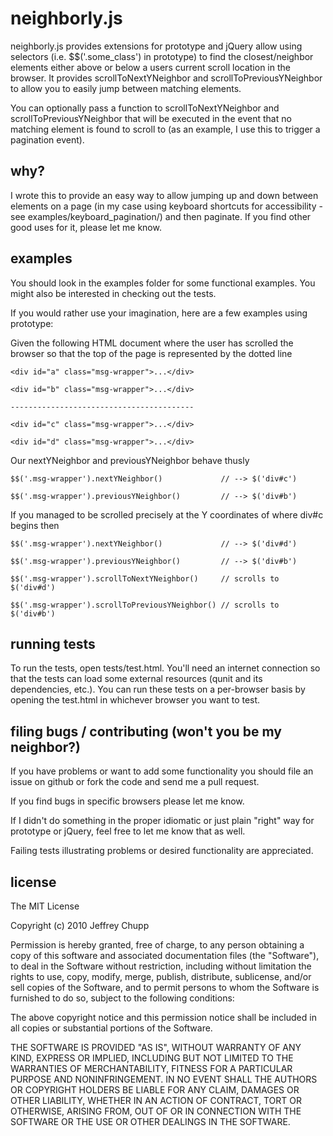 neighborly.js
=============

neighborly.js provides extensions for prototype and jQuery allow using selectors (i.e. $$('.some_class') in prototype) to find the closest/neighbor elements either above or below a users current scroll location in the browser.  It provides scrollToNextYNeighbor and scrollToPreviousYNeighbor to allow you to easily jump between matching elements.

You can optionally pass a function to scrollToNextYNeighbor and scrollToPreviousYNeighbor that will be executed in the event that no matching element is found to scroll to (as an example, I use this to trigger a pagination event).


why?
-------------

I wrote this to provide an easy way to allow jumping up and down between elements on a page (in my case using keyboard shortcuts for accessibility - see examples/keyboard_pagination/) and then paginate.  If you find other good uses for it, please let me know.


examples
-------------

You should look in the examples folder for some functional examples.  You might also be interested in checking out the tests.

If you would rather use your imagination, here are a few examples using prototype:

Given the following HTML document where the user has scrolled the browser so that the top of the page is represented by the dotted line


    <div id="a" class="msg-wrapper">...</div>

    <div id="b" class="msg-wrapper">...</div>

    -----------------------------------------

    <div id="c" class="msg-wrapper">...</div>

    <div id="d" class="msg-wrapper">...</div>

Our nextYNeighbor and previousYNeighbor behave thusly

    $$('.msg-wrapper').nextYNeighbor()             // --> $('div#c')

    $$('.msg-wrapper').previousYNeighbor()         // --> $('div#b')

If you managed to be scrolled precisely at the Y coordinates of where div#c begins then

    $$('.msg-wrapper').nextYNeighbor()             // --> $('div#d')

    $$('.msg-wrapper').previousYNeighbor()         // --> $('div#b')

    $$('.msg-wrapper').scrollToNextYNeighbor()     // scrolls to $('div#d')

    $$('.msg-wrapper').scrollToPreviousYNeighbor() // scrolls to $('div#b')


running tests
-------------

To run the tests, open tests/test.html.  You'll need an internet connection so that the tests can load some external resources (qunit and its dependencies, etc.).  You can run these tests on a per-browser basis by opening the test.html in whichever browser you want to test.


filing bugs / contributing (won't you be my neighbor?)
-------------

If you have problems or want to add some functionality you should file an issue on github or fork the code and send me a pull request.

If you find bugs in specific browsers please let me know.

If I didn't do something in the proper idiomatic or just plain "right" way for prototype or jQuery, feel free to let me know that as well.

Failing tests illustrating problems or desired functionality are appreciated.


license
-------------

The MIT License

Copyright (c) 2010 Jeffrey Chupp

Permission is hereby granted, free of charge, to any person obtaining a copy
of this software and associated documentation files (the "Software"), to deal
in the Software without restriction, including without limitation the rights
to use, copy, modify, merge, publish, distribute, sublicense, and/or sell
copies of the Software, and to permit persons to whom the Software is
furnished to do so, subject to the following conditions:

The above copyright notice and this permission notice shall be included in
all copies or substantial portions of the Software.

THE SOFTWARE IS PROVIDED "AS IS", WITHOUT WARRANTY OF ANY KIND, EXPRESS OR
IMPLIED, INCLUDING BUT NOT LIMITED TO THE WARRANTIES OF MERCHANTABILITY,
FITNESS FOR A PARTICULAR PURPOSE AND NONINFRINGEMENT. IN NO EVENT SHALL THE
AUTHORS OR COPYRIGHT HOLDERS BE LIABLE FOR ANY CLAIM, DAMAGES OR OTHER
LIABILITY, WHETHER IN AN ACTION OF CONTRACT, TORT OR OTHERWISE, ARISING FROM,
OUT OF OR IN CONNECTION WITH THE SOFTWARE OR THE USE OR OTHER DEALINGS IN
THE SOFTWARE.
